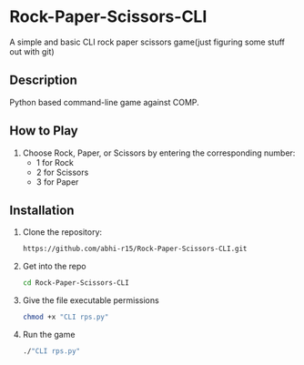# Rock-Paper-Scissors-CLI

A simple and basic CLI rock paper scissors game(just figuring some stuff out with git)

## Description
Python based command-line game against COMP. 

## How to Play
1. Choose Rock, Paper, or Scissors by entering the corresponding number:
   - 1 for Rock
   - 2 for Scissors
   - 3 for Paper
  
## Installation
1. Clone the repository:
   ```bash
   https://github.com/abhi-r15/Rock-Paper-Scissors-CLI.git
2. Get into the repo
   ```bash
   cd Rock-Paper-Scissors-CLI
3. Give the file executable permissions
   ```bash
   chmod +x "CLI rps.py"  
5. Run the game 
   ```bash
   ./"CLI rps.py"
